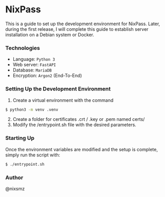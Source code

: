 # NixPass
This is a guide to set up the development environment for NixPass. Later, during the first release, I will complete this guide to establish server installation on a Debian system or Docker.

### Technologies
- Language: `Python 3`
- Web server: `FastAPI`
- Database: `MariaDB`
- Encryption: `Argon2` (End-To-End)

### Setting Up the Development Environment
1. Create a virtual environment with the command
```bash
$ python3 -m venv .venv
```
2. Create a folder for certificates .crt / .key or .pem named certs/
3. Modify the /entrypoint.sh file with the desired parameters.

### Starting Up
Once the environment variables are modified and the setup is complete, simply run the script with:
```bash
$ ./entrypoint.sh
```

### Author
@nixsmz
